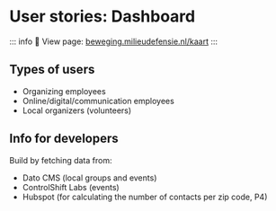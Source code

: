 # User stories: Dashboard

::: info
🔗 View page: [beweging.milieudefensie.nl/kaart](https://beweging.milieudefensie.nl/kaart)
:::

## Types of users

- Organizing employees
- Online/digital/communication employees
- Local organizers (volunteers)

## Info for developers

Build by fetching data from:

- Dato CMS (local groups and events)
- ControlShift Labs (events)
- Hubspot (for calculating the number of contacts per zip code, P4)
